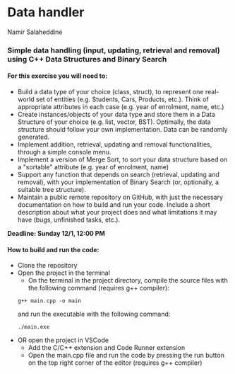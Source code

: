 # Data handler

Namir Salaheddine

### Simple data handling (input, updating, retrieval and removal) using C++ Data Structures and Binary Search
#### For this exercise you will need to:
- Build a data type of your choice (class, struct), to represent one real-world set of entities (e.g. Students, Cars, Products, etc.). Think of appropriate attributes in each case (e.g. year of enrolment, name, etc.)
- Create instances/objects of your data type and store them in a Data Structure of your choice (e.g. list, vector, BST). Optimally, the data structure should follow your own implementation. Data can be randomly generated.
- Implement addition, retrieval, updating and removal functionalities, through a simple console menu.
- Implement a version of Merge Sort, to sort your data structure based on a "sortable" attribute (e.g. year of enrolment, name)
- Support any function that depends on search (retrieval, updating and removal), with your implementation of Binary Search (or, optionally, a suitable tree structure).
- Maintain a public remote repository on GitHub, with just the necessary documentation on how to build and run your code. Include a short description about what your project does and what limitations it may have (bugs, unfinished tasks, etc.).

**Deadline: Sunday 12/1, 12:00 PM**

#### How to build and run the code:
  - Clone the repository
  - Open the project in the terminal
     - On the terminal in the project directory, compile the source files with the following command (requires g++ compiler):
    ```
    g++ main.cpp -o main
    ```
    and run the executable with the following command:
    ```
    ./main.exe
    ```
  - OR open the project in VSCode
    - Add the C/C++ extension and Code Runner extension
	- Open the main.cpp file and run the code by pressing the run button on the top right corner of the editor (requires g++ compiler)
